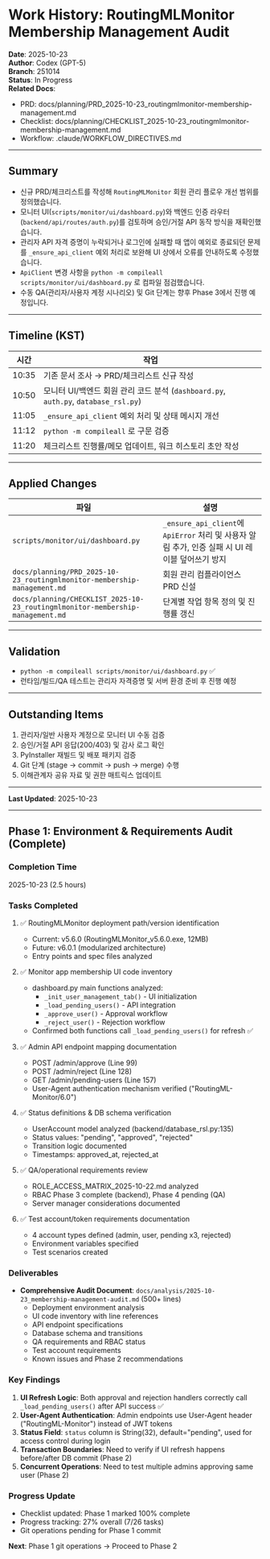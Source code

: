 # Work History: RoutingMLMonitor Membership Management Audit

**Date**: 2025-10-23  
**Author**: Codex (GPT-5)  
**Branch**: 251014  
**Status**: In Progress  
**Related Docs**:  
- PRD: docs/planning/PRD_2025-10-23_routingmlmonitor-membership-management.md  
- Checklist: docs/planning/CHECKLIST_2025-10-23_routingmlmonitor-membership-management.md  
- Workflow: .claude/WORKFLOW_DIRECTIVES.md

---

## Summary

- 신규 PRD/체크리스트를 작성해 `RoutingMLMonitor` 회원 관리 플로우 개선 범위를 정의했습니다.  
- 모니터 UI(`scripts/monitor/ui/dashboard.py`)와 백엔드 인증 라우터(`backend/api/routes/auth.py`)를 검토하며 승인/거절 API 동작 방식을 재확인했습니다.  
- 관리자 API 자격 증명이 누락되거나 로그인에 실패할 때 앱이 예외로 종료되던 문제를 `_ensure_api_client` 예외 처리로 보완해 UI 상에서 오류를 안내하도록 수정했습니다.  
- `ApiClient` 변경 사항을 `python -m compileall scripts/monitor/ui/dashboard.py` 로 컴파일 점검했습니다.  
- 수동 QA(관리자/사용자 계정 시나리오) 및 Git 단계는 향후 Phase 3에서 진행 예정입니다.

---

## Timeline (KST)

| 시간  | 작업 |
|-------|------|
| 10:35 | 기존 문서 조사 → PRD/체크리스트 신규 작성 |
| 10:50 | 모니터 UI/백엔드 회원 관리 코드 분석 (`dashboard.py`, `auth.py`, `database_rsl.py`) |
| 11:05 | `_ensure_api_client` 예외 처리 및 상태 메시지 개선 |
| 11:12 | `python -m compileall` 로 구문 검증 |
| 11:20 | 체크리스트 진행률/메모 업데이트, 워크 히스토리 초안 작성 |

---

## Applied Changes

| 파일 | 설명 |
|------|------|
| `scripts/monitor/ui/dashboard.py` | `_ensure_api_client`에 `ApiError` 처리 및 사용자 알림 추가, 인증 실패 시 UI 레이블 덮어쓰기 방지 |
| `docs/planning/PRD_2025-10-23_routingmlmonitor-membership-management.md` | 회원 관리 컴플라이언스 PRD 신설 |
| `docs/planning/CHECKLIST_2025-10-23_routingmlmonitor-membership-management.md` | 단계별 작업 항목 정의 및 진행률 갱신 |

---

## Validation

- `python -m compileall scripts/monitor/ui/dashboard.py` ✅  
- 런타임/빌드/QA 테스트는 관리자 자격증명 및 서버 환경 준비 후 진행 예정

---

## Outstanding Items

1. 관리자/일반 사용자 계정으로 모니터 UI 수동 검증  
2. 승인/거절 API 응답(200/403) 및 감사 로그 확인  
3. PyInstaller 재빌드 및 배포 패키지 검증  
4. Git 단계 (stage → commit → push → merge) 수행  
5. 이해관계자 공유 자료 및 권한 매트릭스 업데이트

---

**Last Updated**: 2025-10-23

---

## Phase 1: Environment & Requirements Audit (Complete)

### Completion Time
2025-10-23 (2.5 hours)

### Tasks Completed
1. ✅ RoutingMLMonitor deployment path/version identification
   - Current: v5.6.0 (RoutingMLMonitor_v5.6.0.exe, 12MB)
   - Future: v6.0.1 (modularized architecture)
   - Entry points and spec files analyzed

2. ✅ Monitor app membership UI code inventory
   - dashboard.py main functions analyzed:
     - `_init_user_management_tab()` - UI initialization
     - `_load_pending_users()` - API integration
     - `_approve_user()` - Approval workflow
     - `_reject_user()` - Rejection workflow
   - Confirmed both functions call `_load_pending_users()` for refresh ✅

3. ✅ Admin API endpoint mapping documentation
   - POST /admin/approve (Line 99)
   - POST /admin/reject (Line 128)
   - GET /admin/pending-users (Line 157)
   - User-Agent authentication mechanism verified ("RoutingML-Monitor/6.0")

4. ✅ Status definitions & DB schema verification
   - UserAccount model analyzed (backend/database_rsl.py:135)
   - Status values: "pending", "approved", "rejected"
   - Transition logic documented
   - Timestamps: approved_at, rejected_at

5. ✅ QA/operational requirements review
   - ROLE_ACCESS_MATRIX_2025-10-22.md analyzed
   - RBAC Phase 3 complete (backend), Phase 4 pending (QA)
   - Server manager considerations documented

6. ✅ Test account/token requirements documentation
   - 4 account types defined (admin, user, pending x3, rejected)
   - Environment variables specified
   - Test scenarios created

### Deliverables
- **Comprehensive Audit Document**: `docs/analysis/2025-10-23_membership-management-audit.md` (500+ lines)
  - Deployment environment analysis
  - UI code inventory with line references
  - API endpoint specifications
  - Database schema and transitions
  - QA requirements and RBAC status
  - Test account requirements
  - Known issues and Phase 2 recommendations

### Key Findings
1. **UI Refresh Logic**: Both approval and rejection handlers correctly call `_load_pending_users()` after API success ✅
2. **User-Agent Authentication**: Admin endpoints use User-Agent header ("RoutingML-Monitor") instead of JWT tokens
3. **Status Field**: `status` column is String(32), default="pending", used for access control during login
4. **Transaction Boundaries**: Need to verify if UI refresh happens before/after DB commit (Phase 2)
5. **Concurrent Operations**: Need to test multiple admins approving same user (Phase 2)

### Progress Update
- Checklist updated: Phase 1 marked 100% complete
- Progress tracking: 27% overall (7/26 tasks)
- Git operations pending for Phase 1 commit

**Next**: Phase 1 git operations → Proceed to Phase 2

